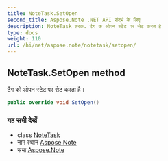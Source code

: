 ```yaml
---
title: NoteTask.SetOpen
second_title: Aspose.Note .NET API संदर्भ के लिए
description: NoteTask तरक. टैग क ओपन स्टेट पर सेट करत है
type: docs
weight: 110
url: /hi/net/aspose.note/notetask/setopen/
---
```

## NoteTask.SetOpen method

टैग को ओपन स्टेट पर सेट करता है।

```csharp
public override void SetOpen()
```

### यह सभी देखें

* class [NoteTask](../)
* नाम स्थान [Aspose.Note](../../notetask/)
* सभा [Aspose.Note](../../../)


